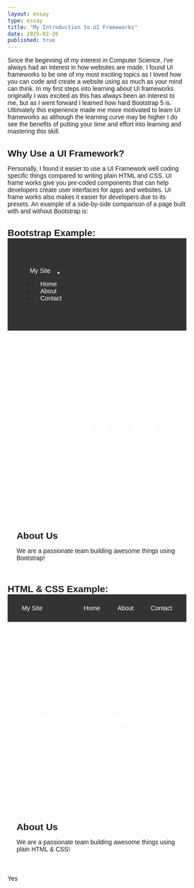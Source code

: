```yaml
---
layout: essay
type: essay
title: "My Introduction to UI Frameworks"
date: 2025-02-26
published: true
---
```


Since the beginning of my interest in Computer Science, I've always had an interest in how websites are made. I found UI frameworks to be one of my most exciting topics as I loved how you can code and create a website using as much as your mind can think. In my first steps into learning about UI frameworks originally I was excited as this has always been an interest to me, but as I went forward I learned how hard Bootstrap 5 is. Ultimately this experience made me more motivated to learn UI frameworks as although the learning curve may be higher I do see the benefits of putting your time and effort into learning and mastering this skill.  

## Why Use a UI Framework?

Personally, I found it easier to use a UI Framework well coding specific things compared to writing plain HTML and CSS. UI frame works give you pre-coded components that can help developers create user interfaces for apps and websites. UI frame works also makes it easier for developers due to its presets. An example of a side-by-side comparison of a page built with and without Bootstrap is:

## Bootstrap Example:

<!DOCTYPE html>
<html lang="en">
<head>
    <meta charset="UTF-8">
    <meta name="viewport" content="width=device-width, initial-scale=1.0">
    <title>Bootstrap Page</title>
    <link href="https://cdn.jsdelivr.net/npm/bootstrap@5.3.0/dist/css/bootstrap.min.css" rel="stylesheet">
    <style>
        .hero {
            height: 400px;
            background: url('https://placekitten.com/1200/400') center/cover no-repeat;
            color: white;
            display: flex;
            align-items: center;
            justify-content: center;
            text-align: center;
        }
    </style>
</head>
<body>

<!-- Navbar -->
<nav class="navbar navbar-expand-lg navbar-dark bg-dark">
    <div class="container">
        <a class="navbar-brand" href="#">My Site</a>
        <button class="navbar-toggler" type="button" data-bs-toggle="collapse" data-bs-target="#navbarNav"
            aria-controls="navbarNav" aria-expanded="false" aria-label="Toggle navigation">
            <span class="navbar-toggler-icon"></span>
        </button>
        <div class="collapse navbar-collapse" id="navbarNav">
            <ul class="navbar-nav ms-auto">
                <li class="nav-item"><a class="nav-link" href="#">Home</a></li>
                <li class="nav-item"><a class="nav-link" href="#">About</a></li>
                <li class="nav-item"><a class="nav-link" href="#">Contact</a></li>
            </ul>
        </div>
    </div>
</nav>

<!-- Hero Section -->
<div class="hero">
    <h1>Welcome to My Site</h1>
</div>

<!-- Content Section -->
<div class="container my-5">
    <h2>About Us</h2>
    <p>We are a passionate team building awesome things using Bootstrap!</p>
</div>

<script src="https://cdn.jsdelivr.net/npm/bootstrap@5.3.0/dist/js/bootstrap.bundle.min.js"></script>
</body>
</html>

## HTML & CSS Example:

<!DOCTYPE html>
<html lang="en">
<head>
    <meta charset="UTF-8">
    <meta name="viewport" content="width=device-width, initial-scale=1.0">
    <title>Plain CSS Page</title>
    <style>
        * {
            margin: 0;
            padding: 0;
            box-sizing: border-box;
        }
        body {
            font-family: Arial, sans-serif;
        }
        .navbar {
            display: flex;
            justify-content: space-between;
            align-items: center;
            background-color: #333;
            padding: 15px 20px;
        }
        .navbar a {
            color: white;
            text-decoration: none;
            padding: 8px 12px;
        }
        .navbar .nav-links {
            display: flex;
            gap: 15px;
        }
        .navbar a:hover {
            background-color: #555;
        }
        .hero {
            height: 400px;
            background: url('https://placekitten.com/1200/400') center/cover no-repeat;
            display: flex;
            align-items: center;
            justify-content: center;
            text-align: center;
            color: white;
        }
        .container {
            width: 90%;
            max-width: 1200px;
            margin: 50px auto;
        }
    </style>
</head>
<body>

<!-- Navbar -->
<nav class="navbar">
    <a href="#">My Site</a>
    <div class="nav-links">
        <a href="#">Home</a>
        <a href="#">About</a>
        <a href="#">Contact</a>
    </div>
</nav>

<!-- Hero Section -->
<div class="hero">
    <h1>Welcome to My Site</h1>
</div>

<!-- Content Section -->
<div class="container">
    <h2>About Us</h2>
    <p>We are a passionate team building awesome things using plain HTML & CSS!</p>
</div>

</body>
</html>

Yes
